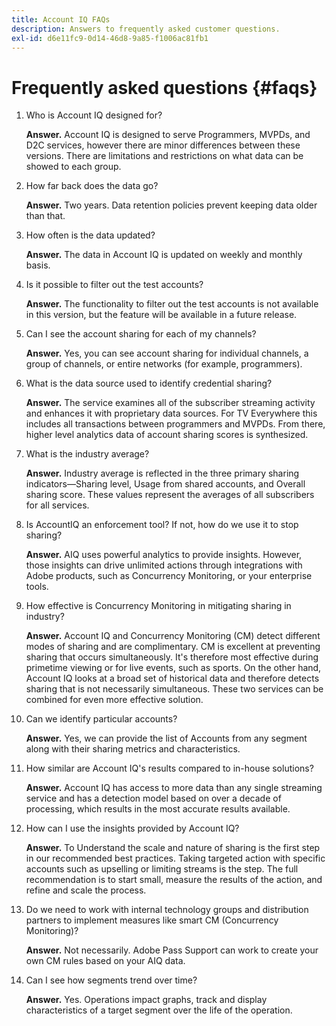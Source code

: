 ```yaml
---
title: Account IQ FAQs
description: Answers to frequently asked customer questions.
exl-id: d6e11fc9-0d14-46d8-9a85-f1006ac81fb1
---
```

# Frequently asked questions {#faqs}

1. Who is Account IQ designed for?

   **Answer.** Account IQ is designed to serve Programmers, MVPDs, and D2C services, however there are minor differences between these versions. There are limitations and restrictions on what data can be showed to each group.

1. How far back does the data go?

   **Answer.** Two years. Data retention policies prevent keeping data older than that.

1. How often is the data updated?

   **Answer.** The data in Account IQ is updated on weekly and monthly basis.

1. Is it possible to filter out the test accounts?

   **Answer.** The functionality to filter out the test accounts is not available in this version, but the feature will be available in a future release.

1. Can I see the account sharing for each of my channels? <!--shall we separate out this question for the persona of programmer?-->

   **Answer.** Yes, you can see account sharing for individual channels, a group of channels, or entire networks (for example, programmers).

1. What is the data source used to identify credential sharing?

   **Answer.** The service examines all of the subscriber streaming activity and enhances it with proprietary data sources. For TV Everywhere this includes all transactions between programmers and MVPDs. From there, higher level analytics data of account sharing scores is synthesized.

1. What is the industry average?

   **Answer.** Industry average is reflected in the three primary sharing indicators—Sharing level, Usage from shared accounts, and Overall sharing score. These values represent the averages of all subscribers for all services.

1. Is AccountIQ an enforcement tool? If not, how do we use it to stop sharing?

   **Answer.** AIQ uses powerful analytics to provide insights. However, those insights can drive unlimited actions through integrations with Adobe products, such as Concurrency Monitoring, or your enterprise tools.

1. How effective is Concurrency Monitoring in mitigating sharing in industry?

   **Answer.** Account IQ and Concurrency Monitoring (CM) detect different modes of sharing and are complimentary. CM is excellent at preventing sharing that occurs simultaneously. It's therefore most effective during primetime viewing or for live events, such as sports. On the other hand, Account IQ looks at a broad set of historical data and therefore detects sharing that is not necessarily simultaneous. These two services can be combined for even more effective solution.  

1. Can we identify particular accounts?

   **Answer.** Yes, we can provide the list of Accounts from any segment along with their sharing metrics and characteristics.

1. How similar are Account IQ's results compared to in-house solutions?

   **Answer.** Account IQ has access to more data than any single streaming service and has a detection model based on over a decade of processing, which results in the most accurate results available.

1. How can I use the insights provided by Account IQ?

   **Answer.** To Understand the scale and nature of sharing is the first step in our recommended best practices. Taking targeted action with specific accounts such as upselling or limiting streams is the step. The full recommendation is to start small, measure the results of the action, and refine and scale the process.

1. Do we need to work with internal technology groups and distribution partners to implement measures like smart CM (Concurrency Monitoring)?

   **Answer.** Not necessarily. Adobe Pass Support can work to create your own CM rules based on your AIQ data.

1. Can I see how segments trend over time?

   **Answer.** Yes. Operations impact graphs, track and display characteristics of a target segment over the life of the operation.
